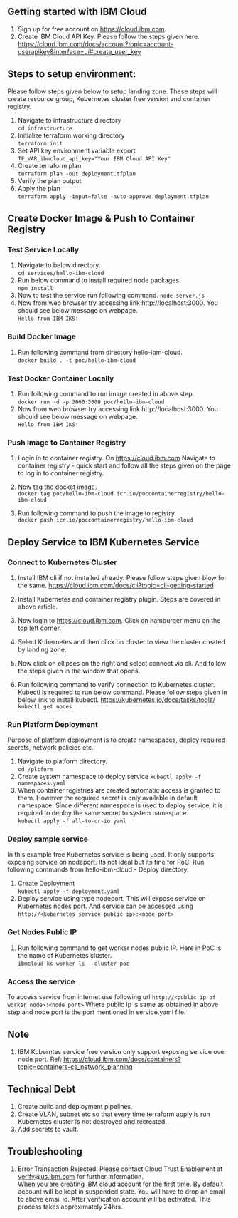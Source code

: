 
## Getting started with IBM Cloud

1. Sign up for free account on <https://cloud.ibm.com>.
2. Create IBM Cloud API Key. Please follow the steps given here. <https://cloud.ibm.com/docs/account?topic=account-userapikey&interface=ui#create_user_key>

## Steps to setup environment:
Please follow steps given below to setup landing zone. These steps will create resource group, Kubernetes  cluster free version and container registry. 
1. Navigate to infrastructure  directory  
``cd infrastructure ``
2. Initialize terraform working directory  
   ``terraform init``  
3. Set API key environment variable
 export  
 ``TF_VAR_ibmcloud_api_key="Your IBM Cloud API Key"``
3. Create terraform plan  
``terraform plan -out deployment.tfplan``
4. Verify the plan output
5. Apply the plan  
``terraform apply -input=false -auto-approve deployment.tfplan``

## Create Docker Image & Push to Container Registry
### Test Service Locally
1. Navigate to below directory.  
   ``cd services/hello-ibm-cloud``
2. Run below command to install required node packages.  
   ``npm install``
3. Now to test the service run following command. 
   ``node server.js``
4. Now from web browser try accessing link http://localhost:3000. You should see below message on webpage.  
   ``Hello from IBM IKS!``

### Build Docker Image
1. Run following command from directory hello-ibm-cloud.  
   ``docker build . -t poc/hello-ibm-cloud``

### Test Docker Container Locally
1. Run following command to run image created in above step.  
   ``docker run -d -p 3000:3000 poc/hello-ibm-cloud``
2. Now from web browser try accessing link http://localhost:3000. You should see below message on webpage.  
   ``Hello from IBM IKS!``

### Push Image to Container Registry

1. Login in to container registry. On https://cloud.ibm.com Navigate to container registry - quick start and follow all the steps given on the page to log in to container registry. 

2. Now tag the docket image.  
``docker tag poc/hello-ibm-cloud icr.io/poccontainerregistry/hello-ibm-cloud``
3. Run following command to push the image to registry.  
   ``docker push icr.io/poccontainerregistry/hello-ibm-cloud``

## Deploy Service to IBM Kubernetes Service

### Connect to Kubernetes Cluster

1. Install IBM cli if not installed already. Please follow steps given blow for the same. <https://cloud.ibm.com/docs/cli?topic=cli-getting-started>
2. Install Kubernetes and container registry plugin. Steps are covered in above article.
3. Now login to https://cloud.ibm.com. Click on hamburger menu on the top left corner.
4. Select Kubernetes and then click on cluster to view the cluster created by landing zone.
5. Now click on ellipses on the right and select connect via cli. And follow the steps given in the window that opens.

6. Run following command to verify connection to Kubernetes cluster. Kubectl is required to run below command. Please follow steps given in below link to install kubectl. https://kubernetes.io/docs/tasks/tools/  
   ``kubectl get nodes``

### Run Platform Deployment

Purpose of platform deployment is to create namespaces, deploy required secrets, network policies etc.

1. Navigate to platform directory.  
   ``cd /pltform``
2. Create system namespace to deploy service
   ``kubectl apply -f namespaces.yaml``
3. When container registries are created automatic access is granted to them. However the required secret is only available in default namespace. Since different namespace is used to deploy service, it is required to deploy the same secret to system namespace.  
``kubectl apply -f all-to-cr-io.yaml``

### Deploy sample service
In this example free Kubernetes service is being used. It only supports exposing service on nodeport. Its not ideal but its fine for PoC.
Run following commands from hello-ibm-cloud - Deploy directory.
1. Create Deployment  
   ``kubectl apply -f deployment.yaml``
2. Deploy service using type nodeport. This will expose service on Kubernetes nodes port. And service can be accessed using ``http://<kubernetes service public ip>:<node port>``

### Get Nodes Public IP

1. Run following command to get worker nodes public IP. Here in PoC is the name of Kubernetes cluster.  
   ``ibmcloud ks worker ls --cluster poc`` 

### Access the service
To access service from internet use following url
``http://<public ip of worker node>:<node port>``
Where public ip is same as obtained in above step and node port is the port mentioned in service.yaml file.

## Note

1. IBM Kuberntes service free version only support exposing service over node port. Ref: <https://cloud.ibm.com/docs/containers?topic=containers-cs_network_planning>

## Technical Debt

1. Create build and deployment pipelines.
2. Create VLAN, subnet etc so that every time terraform apply is run Kubernetes cluster is not destroyed and recreated.
3. Add secrets to vault.

   
## Troubleshooting

1. Error Transaction Rejected. Please contact Cloud Trust Enablement at verify@us.ibm.com for further information.  
When you are creating IBM cloud account for the first time. By default account will be kept in suspended state. You will have to drop an email to above email id. After verification account will be activated. This process takes approximately 24hrs.
